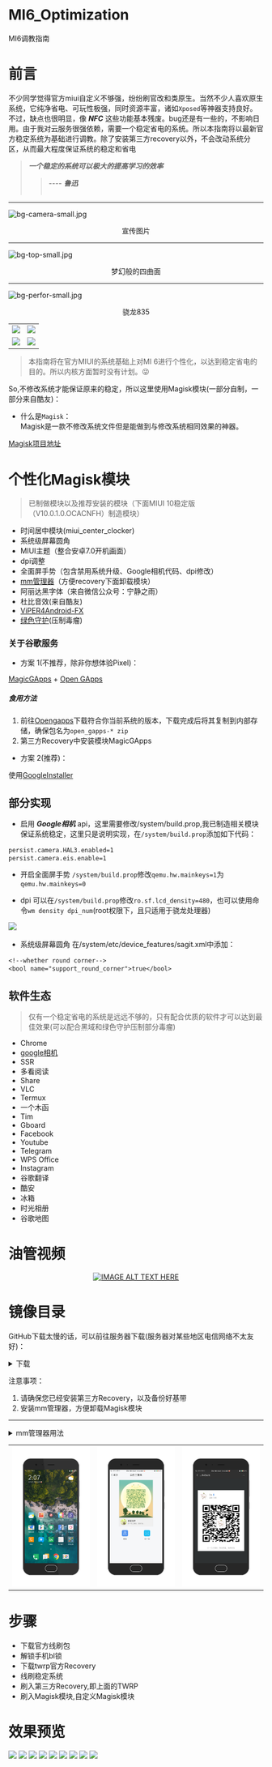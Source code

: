 # MI6_Optimization
MI6调教指南

# 前言
不少同学觉得官方miui自定义不够强，纷纷刷官改和类原生。当然不少人喜欢原生系统，它纯净省电、可玩性极强，同时资源丰富，诸如` Xposed `等神器支持良好。不过，缺点也很明显，像 ***NFC*** 这些功能基本残废。bug还是有一些的，不影响日用。由于我对云服务很强依赖，需要一个稳定省电的系统。所以本指南将以最新官方稳定系统为基础进行调教。除了安装第三方recovery以外，不会改动系统分区，从而最大程度保证系统的稳定和省电

> ***一个稳定的系统可以极大的提高学习的效率***
>> ---- ***鲁迅***
>>> ~~~帮我压好鲁迅的棺材盖😳🤪~~~
--- 
![bg-camera-small.jpg](https://i.loli.net/2018/08/15/5b7435e9a260b.jpg)
<div align=center><a>宣传图片</a></div>    

--- 
![bg-top-small.jpg](https://i.loli.net/2018/08/15/5b7435e988976.jpg)
<div align=center><a>梦幻般的四曲面</a></div>    

--- 
![bg-perfor-small.jpg](https://i.loli.net/2018/08/15/5b7435e98718a.jpg)
<div align=center><a>骁龙835</a></div>    

<table>
<tr>
   <td><img src="https://i.loli.net/2018/08/17/5b7620d502033.jpg"></td>
   <td><img src="https://i.loli.net/2018/08/17/5b7620d52bc1c.jpg"></td>
</tr>
<tr>
   <td><img src="https://i.loli.net/2018/08/17/5b7620d5361d7.jpg"></td>
   <td><img src="https://i.loli.net/2018/08/15/5b7435e9266eb.jpg"></td>
</tr>
</table>

> 本指南将在官方MIUI的系统基础上对MI 6进行个性化，以达到稳定省电的目的。所以内核方面暂时没有计划。😜


So,不修改系统才能保证原来的稳定，所以这里使用Magisk模块(一部分自制，一部分来自酷友)：

- 什么是` Magisk `：   
Magisk是一款不修改系统文件但是能做到与修改系统相同效果的神器。

[Magisk项目地址](https://github.com/topjohnwu/Magisk)

# 个性化Magisk模块
> 已制做模块以及推荐安装的模块（下面MIUI 10稳定版（V10.0.1.0.OCACNFH）制造模块）
- 时间居中模块(miui_center_clocker)
- 系统级屏幕圆角
- MIUI主题（整合安卓7.0开机画面）
- dpi调整
- 全面屏手势（包含禁用系统升级、Google相机代码、dpi修改）
- [mm管理器](https://github.com/Magisk-Modules-Repo/Magisk-Manager-for-Recovery-Mode)（方便recovery下面卸载模块）
- 阿丽达黑字体（来自微信公众号：宁静之雨）
- 杜比音效(来自酷友)
- [ViPER4Android-FX](https://github.com/Magisk-Modules-Repo/ViPER4Android-FX)
- [绿色守护](https://github.com/Magisk-Modules-Repo/Greenify4Magisk)(压制毒瘤)

### 关于谷歌服务
- 方案 1(不推荐，除非你想体验Pixel)：

[MagicGApps](https://github.com/Magisk-Modules-Repo/MagicGApps) + [Open GApps](https://github.com/opengapps/opengapps)

##### 食用方法
1. 前往[Opengapps](http://opengapps.org/)下载符合你当前系统的版本，下载完成后将其复制到内部存储，确保包名为` open_gapps-* zip `
2. 第三方Recovery中安装模块MagicGApps


- 方案 2(推荐)：

使用[GoogleInstaller](//googleinstaller.org)

## 部分实现
- 启用 ***Google相机*** api，这里需要修改/system/build.prop,我已制造相关模块保证系统稳定，这里只是说明实现，在` /system/build.prop `添加如下代码：

```
persist.camera.HAL3.enabled=1
persist.camera.eis.enable=1
```
- 开启全面屏手势
` /system/build.prop `修改` qemu.hw.mainkeys=1 `为` qemu.hw.mainkeys=0 `

- dpi
可以在` /system/build.prop `修改` ro.sf.lcd_density=480 `，也可以使用命令` wm density dpi_num `(root权限下，且只适用于骁龙处理器)

![](https://www.youtube.com/watch?v=y4oQiD3MoMM)

- 系统级屏幕圆角
在/system/etc/device_features/sagit.xml中添加：

```
<!--whether round corner--> 
<bool name="support_round_corner">true</bool>
```

## 软件生态
> 仅有一个稳定省电的系统是远远不够的，只有配合优质的软件才可以达到最佳效果(可以配合黑域和绿色守护压制部分毒瘤)

- Chrome
- [google相机](https://www.celsoazevedo.com/files/android/google-camera/f/MGC_5.2.022_1.0.apk)
- SSR
- 多看阅读
- Share
- VLC
- Termux
- 一个木函
- Tim
- Gboard
- Facebook
- Youtube
- Telegram
- WPS Office
- Instagram
- 谷歌翻译
- 酷安
- 冰箱
- 时光相册
- 谷歌地图

# 油管视频
<div align=center>
   
[![IMAGE ALT TEXT HERE](http://img.youtube.com/vi/y4oQiD3MoMM/0.jpg)](http://www.youtube.com/watch?v=y4oQiD3MoMM)

</div>


# 镜像目录

GitHub下载太慢的话，可以前往服务器下载(服务器对某些地区电信网络不太友好)：  

<details><summary>下载</summary><a href="//file.ourfor.top">目录</a></details>

注意事项：
1. 请确保您已经安装第三方Recovery，以及备份好基带
2. 安装mm管理器，方便卸载Magisk模块
--- 

<details>
   <summary>mm管理器用法</summary>
   
   1.重启进入Recovery，打开  ***Terminal***   
   
   2.执行` cd /data/media `
   
   3.使用` ./mm `来使用mm管理器
   
</details>  
 
 <table>
  <tr>
    <td><img src=docs/desktop.png></td>
    <td><img src=docs/qq_add.png></td>
    <td><img src=docs/wechat_add.png></td>
  </tr>
</table>
 
# 步骤

- 下载官方线刷包
- 解锁手机bl锁
- 下载twrp官方Recovery
- 线刷稳定系统
- 刷入第三方Recovery,即上面的TWRP
- 刷入Magisk模块,自定义Magisk模块

# 效果预览

<a data-fancybox="gallery" href="https://i.loli.net/2018/12/19/5c19cf47d2919.png"><img src="https://i.loli.net/2018/12/19/5c19cf47d2919.png"></a>
<a data-fancybox="gallery" href="https://i.loli.net/2018/12/19/5c19cf47d2fb1.png"><img src="https://i.loli.net/2018/12/19/5c19cf47d2fb1.png"></a>
<a data-fancybox="gallery" href="https://i.loli.net/2018/12/19/5c19cf4867dfa.png"><img src="https://i.loli.net/2018/12/19/5c19cf4867dfa.png"></a>
<a data-fancybox="gallery" href="https://i.loli.net/2018/12/19/5c19cf4867fa1.png"><img src="https://i.loli.net/2018/12/19/5c19cf4867fa1.png"></a>
<a data-fancybox="gallery" href="https://i.loli.net/2018/12/19/5c19cf4872ff5.png"><img src="https://i.loli.net/2018/12/19/5c19cf4872ff5.png"></a>
<a data-fancybox="gallery" href="https://i.loli.net/2018/12/19/5c19cf48ad8bc.png"><img src="https://i.loli.net/2018/12/19/5c19cf48ad8bc.png"></a>
<a data-fancybox="gallery" href="https://i.loli.net/2018/12/19/5c19cf48d62a8.png"><img src="https://i.loli.net/2018/12/19/5c19cf48d62a8.png"></a>
<a data-fancybox="gallery" href="https://i.loli.net/2018/12/19/5c19cf48d7e73.png"><img src="https://i.loli.net/2018/12/19/5c19cf48d7e73.png"></a>
<a data-fancybox="gallery" href="https://i.loli.net/2018/12/19/5c19cf48ec168.png"><img src="https://i.loli.net/2018/12/19/5c19cf48ec168.png"></a>
